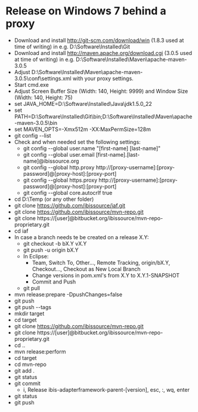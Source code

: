 Release on Windows 7 behind a proxy
===================================

- Download and install http://git-scm.com/download/win (1.8.3 used at time of
  writing) in e.g. D:\Software\Installed\Git
- Download and install http://maven.apache.org/download.cgi (3.0.5 used at time
 of writing) in e.g. D:\Software\Installed\Maven\apache-maven-3.0.5
- Adjust D:\Software\Installed\Maven\apache-maven-3.0.5\conf\settings.xml with
  your proxy settings.
- Start cmd.exe
- Adjust Screen Buffer Size (Width: 140, Height: 9999) and Window Size
  (Width: 140, Height: 75)
- set JAVA_HOME=D:\Software\Installed\Java\jdk1.5.0_22
- set PATH=D:\Software\Installed\Git\bin\;D:\Software\Installed\Maven\apache-maven-3.0.5\bin
- set MAVEN_OPTS=-Xmx512m -XX:MaxPermSize=128m
- git config --list
- Check and when needed set the following settings:
    - git config --global user.name "[first-name] [last-name]"
    - git config --global user.email [first-name].[last-name]@ibissource.org
    - git config --global http.proxy http://[proxy-username]:[proxy-password]@[proxy-host]:[proxy-port]
    - git config --global https.proxy http://[proxy-username]:[proxy-password]@[proxy-host]:[proxy-port]
    - git config --global core.autocrlf true
- cd D:\Temp (or any other folder)
- git clone https://github.com/ibissource/iaf.git
- git clone https://github.com/ibissource/mvn-repo.git
- git clone https://[user]@bitbucket.org/ibissource/mvn-repo-proprietary.git
- cd iaf
- In case a branch needs te be created on a release X.Y:
    - git checkout -b bX.Y vX.Y
    - git push -u origin bX.Y
    - In Eclipse:
        - Team, Switch To, Other..., Remote Tracking, origin/bX.Y, Checkout...,
          Checkout as New Local Branch
        - Change versions in pom.xml's from X.Y to X.Y.1-SNAPSHOT
        - Commit and Push
    - git pull
- mvn release:prepare -DpushChanges=false
- git push
- git push --tags
- mkdir target
- cd target
- git clone https://github.com/ibissource/mvn-repo.git
- git clone https://[user]@bitbucket.org/ibissource/mvn-repo-proprietary.git
- cd ..
- mvn release:perform
- cd target
- cd mvn-repo
- git add .
- git status
- git commit
    - i, Release ibis-adapterframework-parent-[version], esc, :, wq, enter
- git status
- git push

